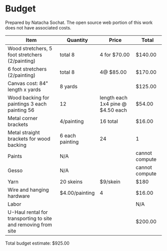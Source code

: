 # Budget

Prepared by Natacha Sochat. The open source web portion of this work does not have associated costs.


| Item | Quantity | Price | Total |
|------|----------|-------|--------|
| Wood stretchers, 5 foot stretchers (2/painting) | total 8 | 4 for $70.00 | $140.00 |
| 6 foot stretchers (2/painting) | total 8 | 4@ $85.00 | $170.00 | 
| Canvas cost: 84" length x yards | 8 yards | | $125.00 | 
| Wood backing for paintings 3 each painting 56 | 12 | length each 1x4 pine @ $4.50 each |  $54.00 | 
| Metal corner brackets | 4/painting | 16 total | $16.00 | 
| Metal straight brackets for wood backing | 6 each painting | 24 | 1 | $24.00 | 
| Paints | N/A | | cannot compute | 
| Gesso  |N/A | | cannot compute | 
| Yarn | 20 skeins | $9/skein | $180 | 
| Wire and hanging hardware | $4.00/painting  | 4 |  $16.00 | 
| Labor | | | N/A | 
| U-Haul rental for transporting to site and removing from site | | | $200.00  | 


Total budget estimate: $925.00 

